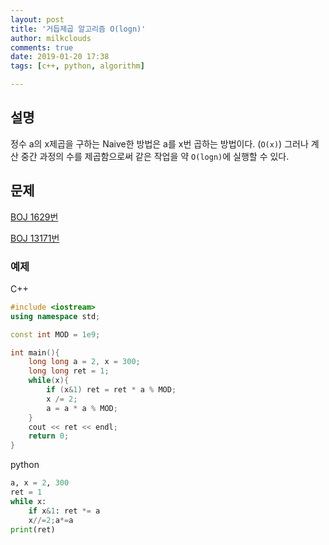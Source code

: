 ```yaml
---
layout: post
title: '거듭제곱 알고리즘 O(logn)'
author: milkclouds
comments: true
date: 2019-01-20 17:38
tags: [c++, python, algorithm]

---
```


## 설명

정수 a의 x제곱을 구하는 Naive한 방법은 a를 x번 곱하는 방법이다. (`O(x)`)
그러나 계산 중간 과정의 수를 제곱함으로써 같은 작업을 약 `O(logn)`에 실행할 수 있다.


## 문제

[BOJ 1629번](https://www.acmicpc.net/problem/1629)  

[BOJ 13171번](https://www.acmicpc.net/problem/13171)


### 예제  

C++
```c++
#include <iostream>
using namespace std;

const int MOD = 1e9;

int main(){
	long long a = 2, x = 300;
	long long ret = 1;
	while(x){
		if (x&1) ret = ret * a % MOD;
		x /= 2;
		a = a * a % MOD;
	}
	cout << ret << endl;
	return 0;
}
```

python
```python
a, x = 2, 300
ret = 1
while x:
	if x&1: ret *= a
	x//=2;a*=a
print(ret)
```